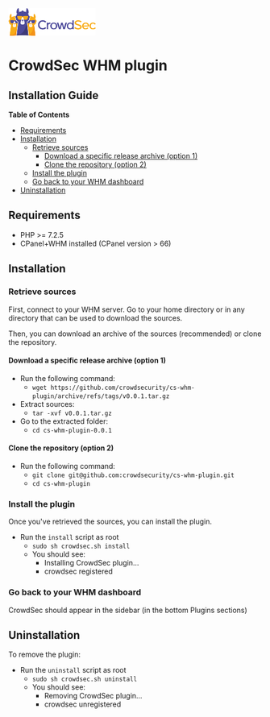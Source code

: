 ![CrowdSec Logo](images/logo_crowdsec.png)

# CrowdSec WHM plugin

## Installation Guide


<!-- START doctoc generated TOC please keep comment here to allow auto update -->
<!-- DON'T EDIT THIS SECTION, INSTEAD RE-RUN doctoc TO UPDATE -->
**Table of Contents**

- [Requirements](#requirements)
- [Installation](#installation)
  - [Retrieve sources](#retrieve-sources)
    - [Download a specific release archive (option 1)](#download-a-specific-release-archive-option-1)
    - [Clone the repository (option 2)](#clone-the-repository-option-2)
  - [Install the plugin](#install-the-plugin)
  - [Go back to your WHM dashboard](#go-back-to-your-whm-dashboard)
- [Uninstallation](#uninstallation)

<!-- END doctoc generated TOC please keep comment here to allow auto update -->


## Requirements

- PHP >= 7.2.5
- CPanel+WHM installed (CPanel version > 66)


## Installation

### Retrieve sources

First, connect to your WHM server.
Go to your home directory or in any directory that can be used to download the sources.

Then, you can download an archive of the sources (recommended) or clone the repository.

#### Download a specific release archive (option 1)

* Run the following command:
    * ```wget https://github.com/crowdsecurity/cs-whm-plugin/archive/refs/tags/v0.0.1.tar.gz```
* Extract sources:
    * ```tar -xvf v0.0.1.tar.gz``` 
* Go to the extracted folder:
    * ```cd cs-whm-plugin-0.0.1``` 


#### Clone the repository (option 2)

* Run the following command:
    * ```git clone git@github.com:crowdsecurity/cs-whm-plugin.git```
    * ```cd cs-whm-plugin```


### Install the plugin

Once you've retrieved the sources, you can install the plugin.
      
* Run the `install` script as root
    * ```sudo sh crowdsec.sh install```
    * You should see:
        * Installing CrowdSec plugin...
        * crowdsec registered


### Go back to your WHM dashboard


CrowdSec should appear in the sidebar (in the bottom Plugins sections)


## Uninstallation

To remove the plugin: 

* Run the `uninstall` script as root
    * ```sudo sh crowdsec.sh uninstall```
    * You should see:
        * Removing CrowdSec plugin...
        * crowdsec unregistered
